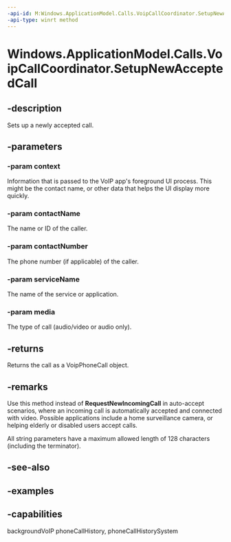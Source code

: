 ```yaml
---
-api-id: M:Windows.ApplicationModel.Calls.VoipCallCoordinator.SetupNewAcceptedCall(System.String,System.String,System.String,System.String,Windows.ApplicationModel.Calls.VoipPhoneCallMedia)
-api-type: winrt method
---
```


<!-- Method syntax.
public VoipPhoneCall VoipCallCoordinator.SetupNewAcceptedCall(String context, String contactName, String contactNumber, String serviceName, VoipPhoneCallMedia media)
-->

# Windows.ApplicationModel.Calls.VoipCallCoordinator.SetupNewAcceptedCall

## -description
Sets up a newly accepted call.

## -parameters
### -param context
Information that is passed to the VoIP app's foreground UI process. This might be the contact name, or other data that helps the UI display more quickly.

### -param contactName
The name or ID of the caller.

### -param contactNumber
The phone number (if applicable) of the caller.

### -param serviceName
The name of the service or application.

### -param media
The type of call (audio/video or audio only).

## -returns
Returns the call as a VoipPhoneCall object.

## -remarks
Use this method instead of **RequestNewIncomingCall** in auto-accept scenarios, where an incoming call is automatically accepted and connected with video. Possible applications include a home surveillance camera, or helping elderly or disabled users accept calls.

All string parameters have a maximum allowed length of 128 characters (including the terminator).

## -see-also

## -examples


## -capabilities
backgroundVoIP
phoneCallHistory, phoneCallHistorySystem
